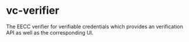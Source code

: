 # vc-verifier
The EECC verifier for verifiable credentials which provides an verification API as well as the corresponding UI.
